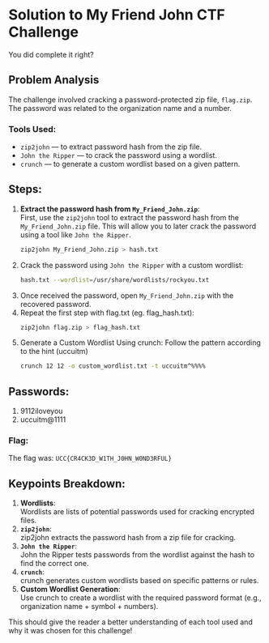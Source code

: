 # Solution to My Friend John CTF Challenge
You did complete it right?

## Problem Analysis
The challenge involved cracking a password-protected zip file, `flag.zip`. The password was related to the organization name and a number.

### Tools Used:
- `zip2john` — to extract password hash from the zip file.
- `John the Ripper` — to crack the password using a wordlist.
- `crunch` — to generate a custom wordlist based on a given pattern.

## Steps:
1. **Extract the password hash from `My_Friend_John.zip`**:  
   First, use the `zip2john` tool to extract the password hash from the `My_Friend_John.zip` file. This will allow you to later crack the password using a tool like `John the Ripper`.
   ```bash
   zip2john My_Friend_John.zip > hash.txt
2. Crack the password using `John the Ripper` with a custom wordlist:
   ```bash
   hash.txt --wordlist=/usr/share/wordlists/rockyou.txt
3. Once received the password, open `My_Friend_John.zip` with the recovered password.
4. Repeat the first step with flag.txt (eg. flag_hash.txt):
   ```bash
   zip2john flag.zip > flag_hash.txt
4. Generate a Custom Wordlist Using crunch:
   Follow the pattern according to the hint (uccuitm<symbol><four digits>)
   ```bash
   crunch 12 12 -o custom_wordlist.txt -t uccuitm^%%%%

## Passwords:
1. 9112iloveyou
2. uccuitm@1111

### Flag:
The flag was: `UCC{CR4CK3D_W1TH_J0HN_W0ND3RFUL}`

## Keypoints Breakdown:
1. **Wordlists**:  
   Wordlists are lists of potential passwords used for cracking encrypted files.
2. **`zip2john`**:  
   zip2john extracts the password hash from a zip file for cracking.
3. **`John the Ripper`**:  
   John the Ripper tests passwords from the wordlist against the hash to find the correct one.
4. **`crunch`**:  
   crunch generates custom wordlists based on specific patterns or rules.
5. **Custom Wordlist Generation**:  
   Use crunch to create a wordlist with the required password format (e.g., organization name + symbol + numbers).

This should give the reader a better understanding of each tool used and why it was chosen for this challenge!

